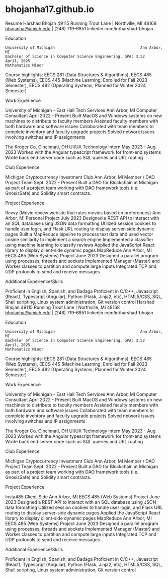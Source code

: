 # bhojanha17.github.io
Resume
Harshad Bhojan
49115 Running Trout Lane | Northville, MI 48168
bhojanha@umich.edu | (248) 719-6851
linkedin.com/in/harshad-bhojan

Education

	University of Michigan										Ann Arbor, MI
	Bachelor of Science in Computer Science Engineering, GPA: 3.52				April, 2025
	Mathematics Minor
Course highlights: EECS 281 (Data Structures & Algorithms), EECS 485 (Web Systems), EECS 445 (Machine Learning; Enrolled for Fall 2023 Semester), EECS 482 (Operating Systems; Planned for Winter 2024 Semester)

Work Experience

University of Michigan - East Hall Tech Services						Ann Arbor, MI
Computer Consultant										April 2022 - Present
Built MacOS and Windows systems on new machines to distribute to faculty members
Assisted faculty members with both hardware and software issues
Collaborated with team members to complete inventory and faculty upgrade projects
Solved network issues involving switches and IP assignments

The Kroger Co.										Cincinnati, OH
UI/UX Technology Intern									May 2023 - Aug. 2023
Worked with the Angular typescript framework for front-end systems
Wrote back end server code such as SQL queries and URL routing

Club Experience

Michigan Cryptocurrency Investment Club							Ann Arbor, MI
Member / DAO Project Team									Sept. 2022 - Present
Built a DAO for Blockchain at Michigan as part of a project team working with DAO framework tools (i.e. GnosisSafe) and Solidity smart contracts.

Project Experience

Revvy (Movie review website that rates movies based on preferences)				Ann Arbor, MI
Personal Project								    		July 2023
Designed a REST API to interact with an SQL database using JSON data formatting
Utilized session cookies to handle user login, and Flask URL routing to display server-side dynamic pages
Built a MapReduce pipeline to process text data and used vector cosine similarity to implement a search engine
Implemented a classifier using machine learning to classify reviews
Applied the JavaScript React library to display client-side dynamic pages
MapReduce											Ann Arbor, MI
EECS 485 (Web Systems) Project								June 2023
Designed a parallel program using processes, threads and sockets
Implemented Manager (Master) and Worker classes to partition and compute large inputs
Integrated TCP and UDP protocols to send and receive messages

Additional Experience/Skills

Proficient in English, Spanish, and Badaga
Proficient in C/C++, Javascript (React), Typescript (Angular), Python (Flask, Jinja2, etc), HTML5/CSS, SQL, Shell scripting, Linux system administration, Git version control
Harshad Bhojan
49115 Running Trout Lane | Northville, MI 48168
bhojanha@umich.edu | (248) 719-6851
linkedin.com/in/harshad-bhojan

Education

	University of Michigan										Ann Arbor, MI
	Bachelor of Science in Computer Science Engineering, GPA: 3.52				April, 2025
	Mathematics Minor
Course highlights: EECS 281 (Data Structures & Algorithms), EECS 485 (Web Systems), EECS 445 (Machine Learning; Enrolled for Fall 2023 Semester), EECS 482 (Operating Systems; Planned for Winter 2024 Semester)

Work Experience

University of Michigan - East Hall Tech Services						Ann Arbor, MI
Computer Consultant										April 2022 - Present
Built MacOS and Windows systems on new machines to distribute to faculty members
Assisted faculty members with both hardware and software issues
Collaborated with team members to complete inventory and faculty upgrade projects
Solved network issues involving switches and IP assignments

The Kroger Co.										Cincinnati, OH
UI/UX Technology Intern									May 2023 - Aug. 2023
Worked with the Angular typescript framework for front-end systems
Wrote back end server code such as SQL queries and URL routing

Club Experience

Michigan Cryptocurrency Investment Club							Ann Arbor, MI
Member / DAO Project Team									Sept. 2022 - Present
Built a DAO for Blockchain at Michigan as part of a project team working with DAO framework tools (i.e. GnosisSafe) and Solidity smart contracts.

Project Experience

Insta485 Client-Side										Ann Arbor, MI
EECS 485 (Web Systems) Project								    		June 2023
Designed a REST API to interact with an SQL database using JSON data formatting
Utilized session cookies to handle user login, and Flask URL routing to display server-side dynamic pages
Applied the JavaScript React library to display client-side dynamic pages
MapReduce											Ann Arbor, MI
EECS 485 (Web Systems) Project								June 2023
Designed a parallel program using processes, threads and sockets
Implemented Manager (Master) and Worker classes to partition and compute large inputs
Integrated TCP and UDP protocols to send and receive messages

Additional Experience/Skills

Proficient in English, Spanish, and Badaga
Proficient in C/C++, Javascript (React), Typescript (Angular), Python (Flask, Jinja2, etc), HTML5/CSS, SQL, Shell scripting, Linux system administration, Git version control



